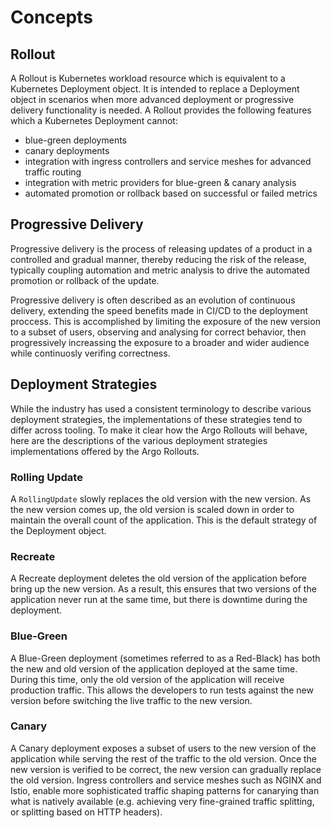 # Concepts

## Rollout

A Rollout is Kubernetes workload resource which is equivalent to a Kubernetes Deployment object.
It is intended to replace a Deployment object in scenarios when more advanced deployment or 
progressive delivery functionality is needed. A Rollout provides the following features which
a Kubernetes Deployment cannot:

* blue-green deployments
* canary deployments
* integration with ingress controllers and service meshes for advanced traffic routing
* integration with metric providers for blue-green & canary analysis
* automated promotion or rollback based on successful or failed metrics

## Progressive Delivery

Progressive delivery is the process of releasing updates of a product in a controlled and gradual
manner, thereby reducing the risk of the release, typically coupling automation and metric analysis
to drive the automated promotion or rollback of the update. 

Progressive delivery is often described as an evolution of continuous delivery, extending the
speed benefits made in CI/CD to the deployment proccess. This is accomplished by limiting the
exposure of the new version to a subset of users, observing and analysing for correct behavior, 
then  progressively increassing the exposure to a broader and wider audience while continuosly
verifing correctness.

## Deployment Strategies

While the industry has used a consistent terminology to describe various deployment strategies, the implementations of these strategies tend to differ across tooling. To make it clear how the Argo Rollouts will behave, here are the descriptions of the various deployment strategies implementations offered by the Argo Rollouts.

### Rolling Update
A `RollingUpdate` slowly replaces the old version with the new version. As the new version comes up, the old version is scaled down in order to maintain the overall count of the application. This is the default strategy of the Deployment object.

### Recreate
A Recreate deployment deletes the old version of the application before bring up the new version. As a result, this ensures that two versions of the application never run at the same time, but there is downtime during the deployment.

### Blue-Green
A Blue-Green deployment (sometimes referred to as a Red-Black) has both the new and old version of the application deployed at the same time.  During this time, only the old version of the application will receive production traffic. This allows the developers to run tests against the new version before switching the live traffic to the new version.

### Canary
A Canary deployment exposes a subset of users to the new version of the application while serving the rest of the traffic to the old version. Once the new version is verified to be correct, the new version can gradually replace the old version. Ingress controllers and service meshes such as NGINX and Istio, enable more sophisticated traffic shaping patterns for canarying than what is natively available (e.g. achieving very fine-grained traffic splitting, or splitting based on HTTP headers).